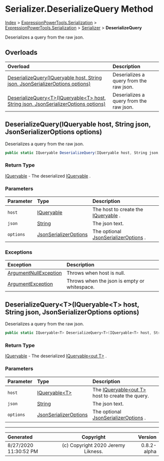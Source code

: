 ﻿# Serializer.DeserializeQuery Method

[Index](../index.md) > [ExpressionPowerTools.Serialization](ExpressionPowerTools.Serialization.a.md) > [ExpressionPowerTools.Serialization](ExpressionPowerTools.Serialization.n.md) > [Serializer](ExpressionPowerTools.Serialization.Serializer.cs.md) > **DeserializeQuery**

Deserializes a query from the raw json.

## Overloads

| Overload | Description |
| :-- | :-- |
| [DeserializeQuery(IQueryable host, String json, JsonSerializerOptions options)](#deserializequeryiqueryable-host-string-json-jsonserializeroptions-options) | Deserializes a query from the raw json. |
| [DeserializeQuery&lt;T>(IQueryable&lt;T> host, String json, JsonSerializerOptions options)](#deserializequerytiqueryablet-host-string-json-jsonserializeroptions-options) | Deserializes a query from the raw json. |
## DeserializeQuery(IQueryable host, String json, JsonSerializerOptions options)

Deserializes a query from the raw json.

```csharp
public static IQueryable DeserializeQuery(IQueryable host, String json, JsonSerializerOptions options)
```

### Return Type

 [IQueryable](https://docs.microsoft.com/dotnet/api/system.linq.iqueryable)  - The deserialized [IQueryable](https://docs.microsoft.com/dotnet/api/system.linq.iqueryable) .

### Parameters

| Parameter | Type | Description |
| :-- | :-- | :-- |
| `host` | [IQueryable](https://docs.microsoft.com/dotnet/api/system.linq.iqueryable) | The host to create the [IQueryable](https://docs.microsoft.com/dotnet/api/system.linq.iqueryable) . |
| `json` | [String](https://docs.microsoft.com/dotnet/api/system.string) | The json text. |
| `options` | [JsonSerializerOptions](https://docs.microsoft.com/dotnet/api/system.text.json.jsonserializeroptions) | The optional [JsonSerializerOptions](https://docs.microsoft.com/dotnet/api/system.text.json.jsonserializeroptions) . |

### Exceptions

| Exception | Description |
| :-- | :-- |
| [ArgumentNullException](https://docs.microsoft.com/dotnet/api/system.argumentnullexception) | Throws when host is null. |
| [ArgumentException](https://docs.microsoft.com/dotnet/api/system.argumentexception) | Throws when the json is empty or whitespace. |

## DeserializeQuery&lt;T>(IQueryable&lt;T> host, String json, JsonSerializerOptions options)

Deserializes a query from the raw json.

```csharp
public static IQueryable<T> DeserializeQuery<T>(IQueryable<T> host, String json, JsonSerializerOptions options)
```

### Return Type

 [IQueryable](https://docs.microsoft.com/dotnet/api/system.linq.iqueryable)  - The deserialized [IQueryable&lt;out T>](https://docs.microsoft.com/dotnet/api/system.linq.iqueryable-1) .

### Parameters

| Parameter | Type | Description |
| :-- | :-- | :-- |
| `host` | [IQueryable&lt;T>](https://docs.microsoft.com/dotnet/api/system.linq.iqueryable-1) | The [IQueryable&lt;out T>](https://docs.microsoft.com/dotnet/api/system.linq.iqueryable-1) host to create the query. |
| `json` | [String](https://docs.microsoft.com/dotnet/api/system.string) | The json text. |
| `options` | [JsonSerializerOptions](https://docs.microsoft.com/dotnet/api/system.text.json.jsonserializeroptions) | The optional [JsonSerializerOptions](https://docs.microsoft.com/dotnet/api/system.text.json.jsonserializeroptions) . |



---

| Generated | Copyright | Version |
| :-- | :-: | --: |
| 8/27/2020 11:30:52 PM | (c) Copyright 2020 Jeremy Likness. | 0.8.2-alpha |
